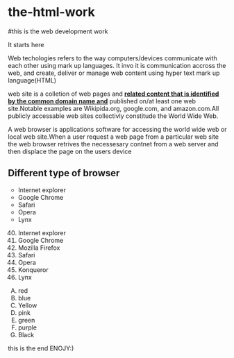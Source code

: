# the-html-work
#this is the web development work

It starts here



<html>
  <body>
    <title>
      <h1>
	    <marquee>
        Web technology
      </marquee>
      </h1>
    </title>
	<p>Web techologies refers to the way computers/devices communicate with each other using mark up languages. It invo it is communication accross the web, and create, deliver or manage web content using hyper text mark up language(HTML)</p>
	<p>web site is a colletion of web pages and <b><u>related content that is identified by the common domain name and</u></b> published on/at least one web site.Notable examples are Wikipida.org, google.com, and amazon.com.All publicly accessable web sites collectivly constitude the World Wide Web.</p>
	<p> A web browser is applications software for accessing the world wide web or local web site.When a user request a web page from a particular web site the web browser retrives the necessesary contnet from a web server and then displace the page on the users device</p>
   <h2>
	Different type of browser
	</h2>
	<ul type="circle">
		<li>Internet explorer</li>
		<li>Google Chrome</li>
		<li>Safari</li>
		<li>Opera</li>
		<li>Lynx</li>
    </ul>
	<ol start=40>
		<li>Internet explorer</li>
		<li>Google Chrome</li>
    <li>Mozilla Firefox</li>
		<li>Safari</li>
		<li>Opera</li>
    <li>Konqueror</li>
		<li>Lynx</li>
	</ol>


  <ol start=A>
	<li type=A>red</li>
  <li type=A>blue</li>
  <li type=A>Yellow</li>
  <li type=A>pink</li>
	<li type=A>green</li>
  <li type=A>purple</li>
  <li type=A>Black</li>
  </ol>
	</Body>
	

</html>

this is the end 
ENOJY:)

